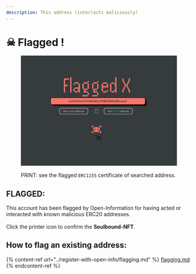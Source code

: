 ```yaml
---
description: This address (inter)acts maliciously!
---
```


# ☠ Flagged !

<figure><img src="../.gitbook/assets/no.png" alt=""><figcaption><p>PRINT: see the flagged <code>ERC1155</code> certificate of searched address.</p></figcaption></figure>

## **FLAGGED:**

This account has been flagged by Open-Information for having acted or interacted with known malicious ERC20 addresses.\
\
Click the printer icon to confirm the **Soulbound-NFT**.

## How to flag an existing address:

{% content-ref url="../register-with-open-info/flagging.md" %}
[flagging.md](../register-with-open-info/flagging.md)
{% endcontent-ref %}
